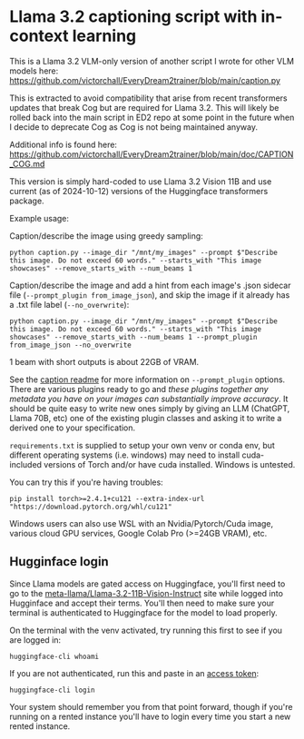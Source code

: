# Llama 3.2 captioning script with in-context learning

This is a Llama 3.2 VLM-only version of another script I wrote for other VLM models here: https://github.com/victorchall/EveryDream2trainer/blob/main/caption.py

This is extracted to avoid compatibility that arise from recent transformers updates that break Cog but are required for Llama 3.2. This will likely be rolled back into the main script in ED2 repo at some point in the future when I decide to deprecate Cog as Cog is not being maintained anyway. 

Additional info is found here: https://github.com/victorchall/EveryDream2trainer/blob/main/doc/CAPTION_COG.md

This version is simply hard-coded to use Llama 3.2 Vision 11B and use current (as of 2024-10-12) versions of the Huggingface transformers package.

Example usage:

Caption/describe the image using greedy sampling:

    python caption.py --image_dir "/mnt/my_images" --prompt $"Describe this image. Do not exceed 60 words." --starts_with "This image showcases" --remove_starts_with --num_beams 1 

Caption/describe the image and add a hint from each image's .json sidecar file (`--prompt_plugin from_image_json`), and skip the image if it already has a .txt file label (`--no_overwrite`):
    
    python caption.py --image_dir "/mnt/my_images" --prompt $"Describe this image. Do not exceed 60 words." --starts_with "This image showcases" --remove_starts_with --num_beams 1 --prompt_plugin from_image_json --no_overwrite

1 beam with short outputs is about 22GB of VRAM.

See the [caption readme](https://github.com/victorchall/EveryDream2trainer/blob/main/doc/CAPTION_COG.md#prompt-modification-plugins) for more information on `--prompt_plugin` options. There are various plugins ready to go and *these plugins together any metadata you have on your images can substantially improve accuracy*. It should be quite easy to write new ones simply by giving an LLM (ChatGPT, Llama 70B, etc) one of the existing plugin classes and asking it to write a derived one to your specification.

`requirements.txt` is supplied to setup your own venv or conda env, but different operating systems (i.e. windows) may need to install cuda-included versions of Torch and/or have cuda installed.  Windows is untested.

You can try this if you're having troubles:

    pip install torch>=2.4.1+cu121 --extra-index-url "https://download.pytorch.org/whl/cu121"

Windows users can also use WSL with an Nvidia/Pytorch/Cuda image, various cloud GPU services, Google Colab Pro (>=24GB VRAM), etc. 

## Hugginface login

Since Llama models are gated access on Huggingface, you'll first need to go to the [meta-llama/Llama-3.2-11B-Vision-Instruct](https://huggingface.co/meta-llama/Llama-3.2-11B-Vision-Instruct) site while logged into Hugginface and accept their terms.  You'll then need to make sure your terminal is authenticated to Huggingface for the model to load properly.

On the terminal with the venv activated, try running this first to see if you are logged in:

    huggingface-cli whoami

If you are not authenticated, run this and paste in an [access token](https://huggingface.co/settings/tokens):

    huggingface-cli login

Your system should remember you from that point forward, though if you're running on a rented instance you'll have to login every time you start a new rented instance.